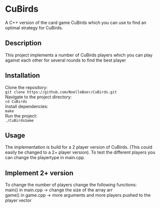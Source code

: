 # CuBirds 
A C++ version of the card game CuBirds which you can use to find an optimal strategy for CuBirds. 

## Description
This project implements a number of CuBirds players which you can play against each other for several rounds to find the best player

## Installation
Clone the repository: <br/> 
```git clone https://github.com/NoelleBoer/CuBirds.git```<br/> 
Navigate to the project directory:<br/> 
```cd CuBirds```<br/> 
Install dependencies:<br/> 
```make```<br/> 
Run the project:<br/> 
```./CuBirdsGame```<br/> 

## Usage
The implementation is build for a 2 player version of CuBirds. (This could easily be changed to a 2+ player version). To test the different players you can change the playertype in main.cpp.

## Implement 2+ version
To change the number of players change the following functions:<br/> 
main() in main.cpp -> change the size of the array arr<br/> 
game() in game.cpp -> more arguments and more players pushed to the player vector<br/> 
